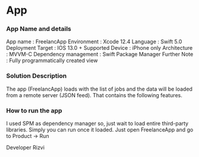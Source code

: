 # App

### App Name and details
App name : FreelancApp
Environment : Xcode 12.4
Language : Swift 5.0
Deployment Target : IOS 13.0 +
Supported Device : iPhone only
Architecture : MVVM-C
Dependency management : Swift Package Manager
Further Note : Fully programmatically created view

### Solution Description 

The app (FreelancApp) loads with the list of jobs and the data will be loaded from a remote server (JSON feed). That contains the following features.

### How to run the app
I used SPM as dependency manager so, just wait to load entire third-party libraries. Simply you can run once it loaded. Just open FreelanceApp and go to Product -> Run

Developer
Rizvi
